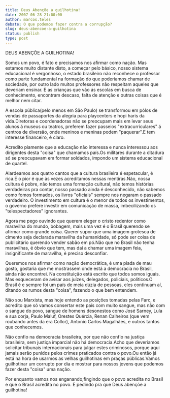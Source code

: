 ```yaml
---
title: Deus Abençõe a guilhotina!
date: 2007-06-28 21:00:00
author: marcos.teles
debate: O que podemos fazer contra a corrupção?
slug: deus-abencoe-a-guilhotina
status: publish 
type: post
---
```


DEUS ABENÇÕE A GUILHOTINA!  

  

Somos um povo, é fato e precisamos nos afirmar como nação. Mas estamos muito distante disto, a começar pelo básico, nosso sistema educacional é vergonhoso, o estado brasileiro não reconhece o professor como parte fundamental na formação do que poderíamos chamar de sociedade, por outro lado muitos professores não respeitam aqueles que deveriam ensinar. E as crianças que vão ás escolas em busca de conhecimento, encontram descaso, falta de atenção e outras coisas que é melhor nem citar.  

A escola pública(pelo menos em São Paulo) se transformou em pólos de vendas de passaportes da alegria para playcenters e hopi haris da vida.Diretoras e coordenadoras não se preocupam mais em levar seus alunos á museus ou teatros, preferem fazer passeios "extracurriculares" á centros de diversão, onde meninos e meninas podem "paquerar".E tem interesse financeiro, é claro.  

Acredito piamente que a educação não interessa e nunca interessou aos dirigentes desta "coisa" que chamamos país.Os militares durante a ditadura só se preocupavam em formar soldados, impondo um sistema educacional de quartel.  

Alardeamos aos quatro cantos que a cultura brasileira é espetacular, é rica.E o pior é que às vezes acreditamos nessas mentiras.Não, nossa cultura é pobre, não temos uma formação cultural, não temos histórias verdadeiras pra contar, nosso passado ainda é desconhecido, não sabemos como fomos formados, os livros "oficiais" sempre nos negaram o passado verdadeiro. O investimento em cultura é o menor de todos os investimentos, o governo prefere investir em comunicação de massa, imbecilizando os "telespectadores" ignorantes.  

Agora me pego ouvindo que querem eleger o cristo redentor como maravilha do mundo, bobagem, mais uma vez é o Brasil querendo se afirmar como grande coisa. Querer supor que uma imagem grotesca de cimento seja declarada maravilha da humanidade, só pode ser coisa de publicitário querendo vender sabão em pó.Não que no Brasil não tenha maravilhas, é óbvio que tem, mas daí a chamar uma imagem feia, insignificante de maravilha, é preciso desconfiar.  

Queremos nos afirmar como nação democrática, é uma piada de mau gosto, gostaria que me mostrassem onde está a democracia no Brasil, ainda não encontrei. Na constituição está escrito que todos somos iguais. Mas esqueceram de avisar aos juízes, delegados, policiais, políticos.O Brasil é e sempre foi um país de meia dúzia de pessoas, eles continuam aí, ditando os rumos desta "coisa", fazendo o que bem entendem.  

Não sou Marxista, mas hoje entendo as posições tomadas pelas Farc, e acredito que só vamos consertar este país com muito sangue, mas não com o sangue do povo, sangue de homens desonestos como José Sarney, Lula e sua corja, Paulo Maluf, Orestes Quércia, Renan Calheiros (que vem roubando antes da era Collor), Antonio Carlos Magalhães, e outros tantos que conhecemos.  

Não confio na democracia brasileira, por que não confio na justiça brasileira, sem justiça imparcial não há democracia.Acho que deveríamos solicitar tribunais internacionais para julgar estes criminosos, porque aqui jamais serão punidos pelos crimes praticados contra o povo.Ou então já está na hora de usarmos as velhas guilhotinas em praças públicas.Vamos guilhotinar um corrupto por dia e mostrar para nossos jovens que podemos fazer desta "coisa" uma nação.  

Por enquanto vamos nos enganando,fingindo que o povo acredita no Brasil e que o Brasil acredita no povo. E pedindo pra que Deus abençõe a guilhotina!  

  

  

  


